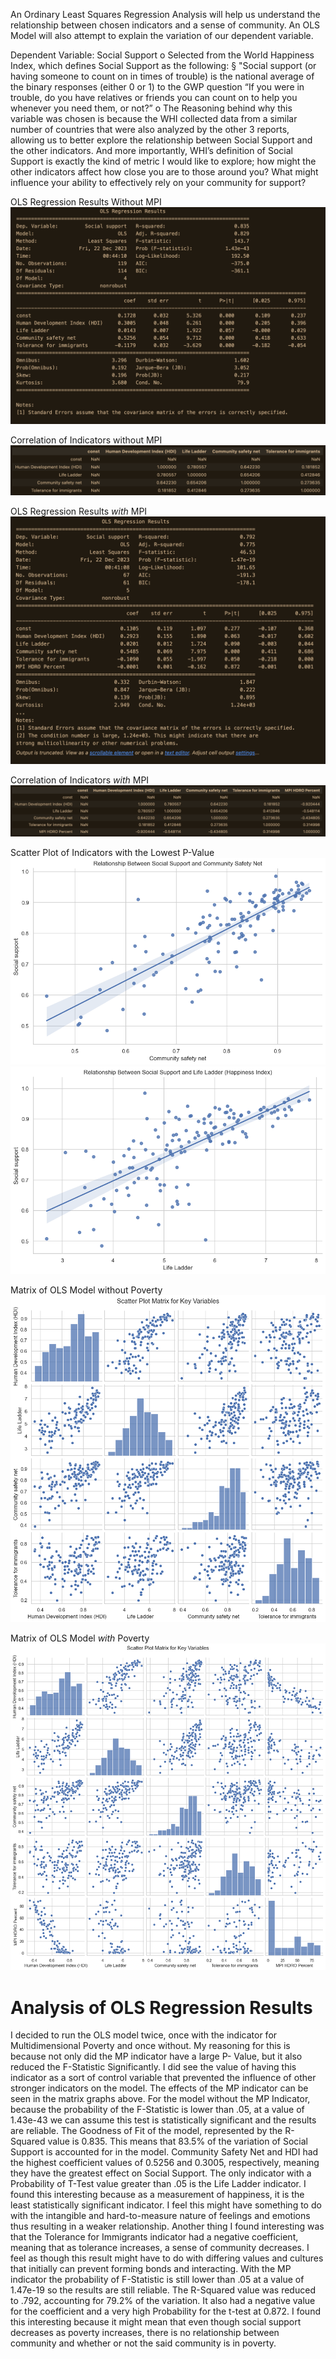 An Ordinary Least Squares Regression Analysis will help us understand the relationship between chosen indicators and a sense of community. An OLS Model will also attempt to explain the variation of our dependent variable. 

Dependent Variable: Social Support
o Selected from the World Happiness Index, which defines Social Support as the following:
§ "Social support (or having someone to count on in times of trouble) is the national average of the binary responses (either 0 or 1) to the GWP question “If you were in trouble, do you have relatives or friends you can count on to help you whenever you need them, or not?”
o The Reasoning behind why this variable was chosen is because the WHI collected data from a similar number of countries that were also analyzed by the other 3 reports, allowing us to better explore the relationship between Social Support and the other indicators. And more importantly, WHI’s definition of Social Support is exactly the kind of metric I would like to explore; how might the other indicators affect how close you are to those around you? What might influence your ability to effectively rely on your community for support?

OLS Regression Results Without MPI
![alt text](<OLS Model.png>)

Correlation of Indicators without MPI
![alt text](Corr.png)

OLS Regression Results *with* MPI
![alt text](<OLS with Poverty.png>)

Correlation of Indicators *with* MPI
![alt text](Corr_Poverty.png)

Scatter Plot of Indicators with the Lowest P-Value
![alt text](OLS_SS_CSN.png)
![alt text](OLS_SS_LL.png)

Matrix of OLS Model without Poverty
![alt text](OLS_Matrix.png)

Matrix of OLS Model *with* Poverty
![alt text](OLS_Matrix_Poverty.png)


# Analysis of OLS Regression Results

I decided to run the OLS model twice, once with the indicator for Multidimensional Poverty and once without. My reasoning for this is because not only did the MP indicator have a large P- Value, but it also reduced the F-Statistic Significantly. I did see the value of having this indicator as a sort of control variable that prevented the influence of other stronger indicators on the model. The effects of the MP indicator can be seen in the matrix graphs above.
For the model without the MP Indicator, because the probability of the F-Statistic is lower
than .05, at a value of 1.43e-43 we can assume this test is statistically significant and the results are reliable. The Goodness of Fit of the model, represented by the R-Squared value is 0.835. This means that 83.5% of the variation of Social Support is accounted for in the model. Community Safety Net and HDI had the highest coefficient values of 0.5256 and 0.3005, respectively, meaning they have the greatest effect on Social Support. The only indicator with a Probability of T-Test value greater than .05 is the Life Ladder indicator. I found this interesting because as a measurement of happiness, it is the least statistically significant indicator. I feel this might have something to do with the intangible and hard-to-measure nature of feelings and emotions thus resulting in a weaker relationship. Another thing I found interesting was that the Tolerance for Immigrants indicator had a negative coefficient, meaning that as tolerance increases, a sense of community decreases. I feel as though this result might have to do with differing values and cultures that initially can prevent forming bonds and interacting.
With the MP indicator the probability of F-Statistic is still lower than .05 at a value of 1.47e-19 so the results are still reliable. The R-Squared value was reduced to .792, accounting for 79.2% of the variation. It also had a negative value for the coefficient and a very high Probability for the t-test at 0.872. I found this interesting because it might mean that even though social
support decreases as poverty increases, there is no relationship between community and whether or not the said community is in poverty.
